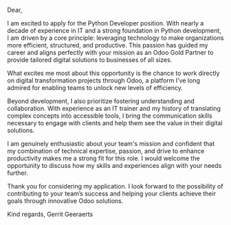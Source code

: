 Dear,  

I am excited to apply for the Python Developer position. With nearly a decade of experience in IT and a strong foundation in Python development, I am driven by a core principle: leveraging technology to make organizations more efficient, structured, and productive. This passion has guided my career and aligns perfectly with your mission as an Odoo Gold Partner to provide tailored digital solutions to businesses of all sizes.

What excites me most about this opportunity is the chance to work directly on digital transformation projects through Odoo, a platform I’ve long admired for enabling teams to unlock new levels of efficiency.

Beyond development, I also prioritize fostering understanding and collaboration. With experience as an IT trainer and my history of translating complex concepts into accessible tools, I bring the communication skills necessary to engage with clients and help them see the value in their digital solutions. 

I am genuinely enthusiastic about your team's mission and confident that my combination of technical expertise, passion, and drive to enhance productivity makes me a strong fit for this role. I would welcome the opportunity to discuss how my skills and experiences align with your needs further. 

Thank you for considering my application. I look forward to the possibility of contributing to your team’s success and helping your clients achieve their goals through innovative Odoo solutions. 

Kind regards,
Gerrit Geeraerts